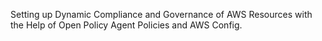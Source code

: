 Setting up Dynamic Compliance and Governance of AWS Resources with the Help of Open Policy Agent Policies and AWS Config.
